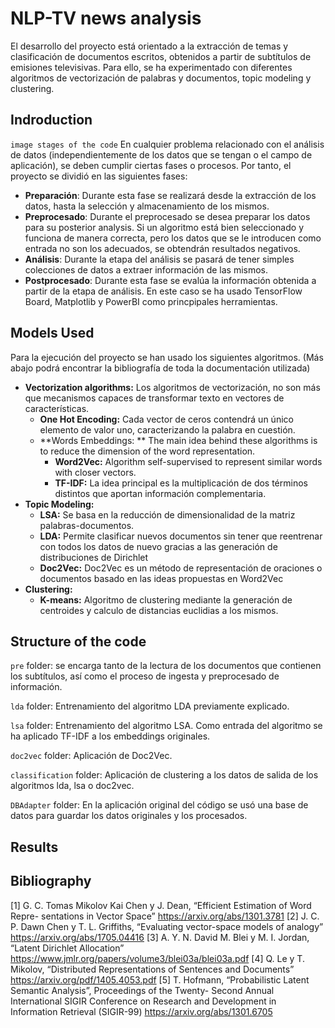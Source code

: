 # NLP-TV news analysis
El desarrollo del proyecto está orientado a la extracción de temas y clasificación de documentos escritos, obtenidos a partir de subtítulos de emisiones televisivas. Para ello, se ha experimentado con diferentes algoritmos de vectorización de palabras y documentos, topic modeling y clustering.
## Indroduction
`image stages of the code`
En cualquier problema relacionado con el análisis de datos (independientemente de los datos que se tengan o el campo de aplicación), se deben cumplir ciertas fases o procesos. Por tanto, el proyecto se dividió en las siguientes fases:
- **Preparación**: Durante esta fase se realizará desde la extracción de los datos, hasta la selección y almacenamiento de los mismos.
- **Preprocesado**: Durante el preprocesado se desea preparar los datos para su posterior analysis. Si un algoritmo está bien seleccionado y funciona de manera correcta, pero los datos que se le introducen como entrada no son los adecuados, se obtendrán resultados negativos.
- **Análisis**: Durante la etapa del análisis se pasará de tener simples colecciones de datos a extraer información de las mismos.
- **Postprocesado**: Durante esta fase se evalúa la información obtenida a partir de la etapa de análisis. En este caso se ha usado TensorFlow Board, Matplotlib y PowerBI como princpipales herramientas.

## Models Used
Para la ejecución del proyecto se han usado los siguientes algoritmos. (Más abajo podrá encontrar la bibliografía de toda la documentación utilizada)

- **Vectorization algorithms:** Los algoritmos de vectorización, no son más que mecanismos capaces de transformar texto en vectores de características.
	- **One Hot Encoding:** Cada vector de ceros contendrá un único elemento de valor uno, caracterizando la palabra en cuestión.
	- **Words Embeddings: ** The main idea behind these algorithms is to reduce the dimension of the word representation.
		- **Word2Vec:** Algorithm self-supervised to represent similar words with closer vectors.
		- **TF-IDF:** La idea principal es la multiplicación de dos términos distintos que aportan información complementaria.
- **Topic Modeling:**
	- **LSA:** Se basa en la reducción de dimensionalidad de la matriz palabras-documentos.
	- **LDA:** Permite clasificar nuevos documentos sin tener que reentrenar con todos los datos de nuevo gracias a las generación de distribuciones de Dirichlet
	- **Doc2Vec:** Doc2Vec es un método de representación de oraciones o documentos basado en las ideas propuestas en Word2Vec
- **Clustering:**
	- **K-means:** Algoritmo de clustering mediante la generación de centroides y calculo de distancias euclidias a los mismos.

## Structure of the code
`pre` folder: se encarga tanto de la lectura de los documentos que contienen los subtítulos, así como el proceso de ingesta y preprocesado de información.

`lda` folder: Entrenamiento del algoritmo LDA previamente explicado.

`lsa` folder: Entrenamiento del algoritmo LSA. Como entrada del algoritmo se ha aplicado TF-IDF a los embeddings originales.

`doc2vec` folder: Aplicación de Doc2Vec.

`classification` folder: Aplicación de clustering a los datos de salida de los algoritmos lda, lsa o doc2vec.

`DBAdapter` folder: En la aplicación original del código se usó una base de datos para guardar los datos originales y los procesados.

## Results

## Bibliography
[1] G. C. Tomas Mikolov Kai Chen y J. Dean, “Efficient Estimation of Word Repre-
sentations in Vector Space” https://arxiv.org/abs/1301.3781
[2] J. C. P. Dawn Chen y T. L. Griffiths, “Evaluating vector-space models of analogy” https://arxiv.org/abs/1705.04416
[3] A. Y. N. David M. Blei y M. I. Jordan, “Latent Dirichlet Allocation” https://www.jmlr.org/papers/volume3/blei03a/blei03a.pdf
[4] Q. Le y T. Mikolov, “Distributed Representations of Sentences and Documents” https://arxiv.org/pdf/1405.4053.pdf
[5] T. Hofmann, “Probabilistic Latent Semantic Analysis”, Proceedings of the Twenty-
Second Annual International SIGIR Conference on Research and Development in Information Retrieval (SIGIR-99) https://arxiv.org/abs/1301.6705
